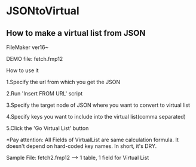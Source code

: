 # JSONtoVirtual
How to make a virtual list from JSON
-
FileMaker ver16~

DEMO file: fetch.fmp12

How to use it

1.Specify the url from which you get the JSON

2.Run 'Insert FROM URL' script

3.Specify the target node of JSON where you want to convert to virtual list

4.Specify keys you want to include into the virtual list(comma separated)

5.Click the 'Go Virtual List' button


*Pay attention:
All Fields of VirtualList are same calculation formula.
It doesn't depend on hard-coded key names.
In short, it's DRY.

Sample File: fetch2.fmp12
--> 1 table, 1 field for Virtual List